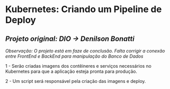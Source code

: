 # Kubernetes: Criando um Pipeline de Deploy

## _Projeto original: DIO -> Denilson Bonatti_

_Observação: O projeto está em faze de conclusão. Falta corrigir a conexão entre FrontEnd e BackEnd para manipulação do Banco de Dados_

1 - Serão criadas imagens dos contêineres e serviços necessários no Kubernetes para que a aplicação esteja pronta para produção.

2 - Um script será responsável pela criação das imagens e deploy.
